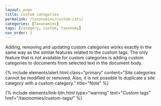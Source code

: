 ```yaml
---
layout: page
title: Custom categories
permalink: /taxonomies/custom-cats/
categories: [Taxonomies]
tags: [category, custom, taxonomy]
nav_order: 3
---
```


Adding, removing and updating custom categories works exactly in the same way as the similar features related to the custom tags. The only feature that is not available for custom categories is adding custom categories to documents from selected text in the document body.

{% include elements/alert.html 
  class="primary" 
  content="Site categories cannot be modified or removed. Also, it is not possible to duplicate a site category with a custom category."
  title="Note" 
%}

{% include elements/link-btn.html 
    type="warning" 
    text="Custom tags" 
    href="/taxonomies/custom-tags/" 
%}